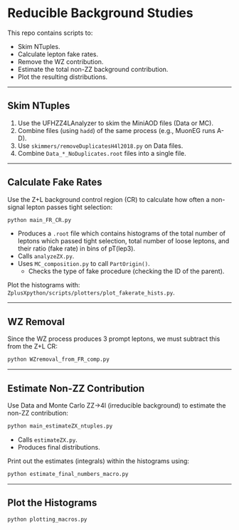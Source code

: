 # Reducible Background Studies

This repo contains scripts to:

- Skim NTuples.
- Calculate lepton fake rates.
- Remove the WZ contribution.
- Estimate the total non-ZZ background contribution.
- Plot the resulting distributions.

---

## Skim NTuples

1. Use the UFHZZ4LAnalyzer to skim the MiniAOD files (Data or MC).
1. Combine files (using `hadd`) of the same process (e.g., MuonEG runs A-D).
1. Use `skimmers/removeDuplicatesH4l2018.py` on Data files.
1. Combine `Data_*_NoDuplicates.root` files into a single file.

---

## Calculate Fake Rates

Use the Z+L background control region (CR) to calculate how often a non-signal
lepton passes tight selection:

```bash
python main_FR_CR.py
```

- Produces a `.root` file which contains histograms of the total number of
leptons which passed tight selection, total number of loose leptons, and their
ratio (fake rate) in bins of pT(lep3).
- Calls `analyzeZX.py`.
- Uses `MC_composition.py` to call `PartOrigin()`.
   -  Checks the type of fake procedure (checking the ID of the parent).

Plot the histograms with:
`ZplusXpython/scripts/plotters/plot_fakerate_hists.py`.

---

## WZ Removal

Since the WZ process produces 3 prompt leptons,
we must subtract this from the Z+L CR:

```bash
python WZremoval_from_FR_comp.py
```

---

## Estimate Non-ZZ Contribution

Use Data and Monte Carlo ZZ->4l (irreducible background) to estimate the
non-ZZ contribution:

```bash
python main_estimateZX_ntuples.py
```

- Calls `estimateZX.py`.
- Produces final distributions.

Print out the estimates (integrals) within the histograms using:

```bash
python estimate_final_numbers_macro.py
```

---

## Plot the Histograms

```bash
python plotting_macros.py
```
